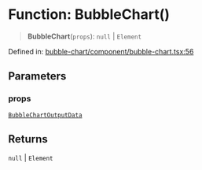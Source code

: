# Function: BubbleChart()

> **BubbleChart**(`props`): `null` \| `Element`

Defined in: [bubble-chart/component/bubble-chart.tsx:56](https://github.com/GeoDaCenter/openassistant/blob/a5eebdb32e6bf1b6b4eedf634485568edcefaa57/packages/echarts/src/bubble-chart/component/bubble-chart.tsx#L56)

## Parameters

### props

[`BubbleChartOutputData`](../type-aliases/BubbleChartOutputData.md)

## Returns

`null` \| `Element`
